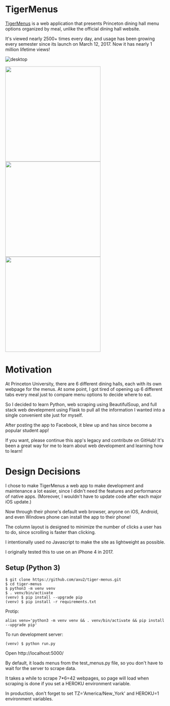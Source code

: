 # TigerMenus

[TigerMenus](https://tigermenus.herokuapp.com/) is a web application that presents Princeton dining hall menu options organized by meal, unlike the official dining hall website.

It's viewed nearly 2500+ times every day, and usage has been growing every semester since its launch on March 12, 2017. Now it has nearly 1 million lifetime views!

![desktop](https://raw.githubusercontent.com/axu2/tiger_menus/master/app/static/screenshot2019.png)

<img width=300 src="https://raw.githubusercontent.com/axu2/tiger_menus/master/app/static/iphoneicon.png"/><img width=300 src="https://raw.githubusercontent.com/axu2/tiger_menus/master/app/static/androidicon.png"/><img width=300 src="https://raw.githubusercontent.com/axu2/tiger_menus/master/app/static/windows.png"/>

# Motivation

At Princeton University, there are 6 different dining halls, each with its own webpage for the menus. At some point, I got tired of opening up 6 different tabs every meal just to compare menu options to decide where to eat.

So I decided to learn Python, web scraping using BeautifulSoup, and full stack web develepment using Flask to pull all the information I wanted into a single convenient site just for myself.

After posting the app to Facebook, it blew up and has since become a popular student app!

If you want, please continue this app's legacy and contribute on GitHub! It's been a great way for me to learn about web development and learning how to learn!

# Design Decisions

I chose to make TigerMenus a web app to make development and maintenance a lot easier, since I didn't need the features and performance of native apps. (Moreover, I wouldn't have to update code after each major iOS update.)

Now through their phone's default web browser, anyone on iOS, Android, and even Windows phone can install the app to their phone!

The column layout is designed to minimize the number of clicks a user has to do, since scrolling is faster than clicking.

I intentionally used no Javascript to make the site as lightweight as possible. 

I originally tested this to use on an iPhone 4 in 2017.

## Setup (Python 3)
```
$ git clone https://github.com/axu2/tiger-menus.git
$ cd tiger-menus
$ python3 -m venv venv
$ . venv/bin/activate
(venv) $ pip install --upgrade pip
(venv) $ pip install -r requirements.txt
```
Protip:
```
alias venv='python3 -m venv venv && . venv/bin/activate && pip install --upgrade pip'
```
To run development server:
```
(venv) $ python run.py
```
Open http://localhost:5000/

By default, it loads menus from the test_menus.py file, so you don't have to wait for the server to scrape data.

It takes a while to scrape 7*6=42 webpages, so page will load when scraping is done if you set a HEROKU environment variable.

In production, don't forget to set TZ='America/New_York' and HEROKU=1 environment variables.
